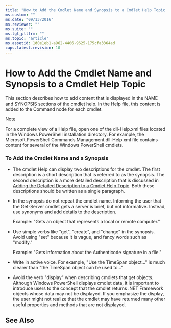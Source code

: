 ```yaml
---
title: "How to Add the Cmdlet Name and Synopsis to a Cmdlet Help Topic | Microsoft Docs"
ms.custom: ""
ms.date: "09/13/2016"
ms.reviewer: ""
ms.suite: ""
ms.tgt_pltfrm: ""
ms.topic: "article"
ms.assetid: 1d0e1eb1-a962-4406-9625-175cfa3364ad
caps.latest.revision: 10
---
```

# How to Add the Cmdlet Name and Synopsis to a Cmdlet Help Topic

This section describes how to add content that is displayed in the NAME and SYNOPSIS sections of the cmdlet help. In the Help file, this content is added to the Command node for each cmdlet.

> [!NOTE]
> For a complete view of a Help file, open one of the dll-Help.xml files located in the Windows PowerShell installation directory. For example, the Microsoft.PowerShell.Commands.Management.dll-Help.xml file contains content for several of the Windows PowerShell cmdlets.

### To Add the Cmdlet Name and a Synopsis

- The cmdlet Help can display two descriptions for the cmdlet. The first description is a short description that is referred to as the synopsis. The second description is a more detailed description that is discussed in [Adding the Detailed Description to a Cmdlet Help Topic](./how-to-add-a-cmdlet-description.md). Both these descriptions should be written as a single paragraph.

- In the synopsis do not repeat the cmdlet name. Informing the user that the Get-Server cmdlet gets a server is brief, but not informative. Instead, use synonyms and add details to the description.

  Example: "Gets an object that represents a local or remote computer."

- Use simple verbs like "get", "create", and "change" in the synopsis. Avoid using "set" because it is vague, and fancy words such as "modify."

  Example: "Gets information about the Authenticode signature in a file."

- Write in active voice. For example, "Use the TimeSpan object..." is much clearer than "the TimeSpan object can be used to..."

- Avoid the verb "display" when describing cmdlets that get objects. Although Windows PowerShell displays cmdlet data, it is important to introduce users to the concept that the cmdlet returns .NET Framework objects whose data may not be displayed. If you emphasize the display, the user might not realize that the cmdlet may have returned many other useful properties and methods that are not displayed.

## See Also
